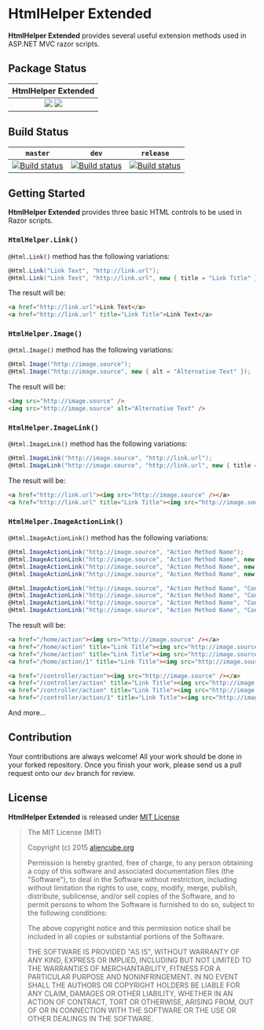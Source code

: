 # HtmlHelper Extended #

**HtmlHelper Extended** provides several useful extension methods used in ASP.NET MVC razor scripts.


## Package Status ##

| **HtmlHelper Extended** |
|:-----------------------:|
| [![](https://img.shields.io/nuget/v/Aliencube.HtmlHelper.Extended.svg)](https://www.nuget.org/packages/Aliencube.HtmlHelper.Extended/) [![](https://img.shields.io/nuget/dt/Aliencube.HtmlHelper.Extended.svg)](https://www.nuget.org/packages/Aliencube.HtmlHelper.Extended/) |


## Build Status ##

| `master` | `dev` | `release` |
|:--------:|:-----:|:---------:|
| [![Build status](https://ci.appveyor.com/api/projects/status/fk763fdpdri4h8m8/branch/master?svg=true)](https://ci.appveyor.com/project/justinyoo/htmlhelper-extended/branch/master) | [![Build status](https://ci.appveyor.com/api/projects/status/fk763fdpdri4h8m8/branch/dev?svg=true)](https://ci.appveyor.com/project/justinyoo/htmlhelper-extended/branch/dev) | [![Build status](https://ci.appveyor.com/api/projects/status/fk763fdpdri4h8m8/branch/release?svg=true)](https://ci.appveyor.com/project/justinyoo/htmlhelper-extended/branch/release) |


## Getting Started ##

**HtmlHelper Extended** provides three basic HTML controls to be used in Razor scripts.


### `HtmlHelper.Link()` ###

`@Html.Link()` method has the following variations:

```csharp
@Html.Link("Link Text", "http://link.url");
@Html.Link("Link Text", "http://link.url", new { title = "Link Title" });
```

The result will be:

```html
<a href="http://link.url">Link Text</a>
<a href="http://link.url" title="Link Title">Link Text</a>
```


### `HtmlHelper.Image()` ###

`@Html.Image()` method has the following variations:

```csharp
@Html.Image("http://image.source");
@Html.Image("http://image.source", new { alt = "Alternative Text" });
```

The result will be:

```html
<img src="http://image.source" />
<img src="http://image.source" alt="Alternative Text" />
```


### `HtmlHelper.ImageLink()` ###

`@Html.ImageLink()` method has the following variations:

```csharp
@Html.ImageLink("http://image.source", "http://link.url");
@Html.ImageLink("http://image.source", "http://link.url", new { title = "Link TItle" }, new { border = 0 });
```

The result will be:

```html
<a href="http://link.url"><img src="http://image.source" /></a>
<a href="http://link.url" title="Link Title"><img src="http://image.source" border="0" /></a>
```


### `HtmlHelper.ImageActionLink()` ###

`@Html.ImageActionLink()` method has the following variations:

```csharp
@Html.ImageActionLink("http://image.source", "Action Method Name");
@Html.ImageActionLink("http://image.source", "Action Method Name", new { title = "Link Title" });
@Html.ImageActionLink("http://image.source", "Action Method Name", new { title = "Link Title" }, new { border = 0 });
@Html.ImageActionLink("http://image.source", "Action Method Name", new { id = 1 }, new { title = "Link Title" }, new { border = 0 });

@Html.ImageActionLink("http://image.source", "Action Method Name", "Controller Name");
@Html.ImageActionLink("http://image.source", "Action Method Name", "Controller Name", new { title = "Link Title" });
@Html.ImageActionLink("http://image.source", "Action Method Name", "Controller Name", new { title = "Link Title" }, new { border = 0 });
@Html.ImageActionLink("http://image.source", "Action Method Name", "Controller Name", new { id = 1 }, new { title = "Link Title" }, new { border = 0 });
```

The result will be:

```html
<a href="/home/action"><img src="http://image.source" /></a>
<a href="/home/action" title="Link Title"><img src="http://image.source" /></a>
<a href="/home/action" title="Link Title"><img src="http://image.source" border="0" /></a>
<a href="/home/action/1" title="Link Title"><img src="http://image.source" border="0" /></a>

<a href="/controller/action"><img src="http://image.source" /></a>
<a href="/controller/action" title="Link Title"><img src="http://image.source" /></a>
<a href="/controller/action" title="Link Title"><img src="http://image.source" border="0" /></a>
<a href="/controller/action/1" title="Link Title"><img src="http://image.source" border="0" /></a>
```

And more...


## Contribution ##

Your contributions are always welcome! All your work should be done in your forked repository. Once you finish your work, please send us a pull request onto our `dev` branch for review.


## License ##

**HtmlHelper Extended** is released under [MIT License](http://opensource.org/licenses/MIT)

> The MIT License (MIT)
>
> Copyright (c) 2015 [aliencube.org](http://aliencube.org)
> 
> Permission is hereby granted, free of charge, to any person obtaining a copy of this software and associated documentation files (the "Software"), to deal in the Software without restriction, including without limitation the rights to use, copy, modify, merge, publish, distribute, sublicense, and/or sell copies of the Software, and to permit persons to whom the Software is furnished to do so, subject to the following conditions:
> 
> The above copyright notice and this permission notice shall be included in all copies or substantial portions of the Software.
> 
> THE SOFTWARE IS PROVIDED "AS IS", WITHOUT WARRANTY OF ANY KIND, EXPRESS OR IMPLIED, INCLUDING BUT NOT LIMITED TO THE WARRANTIES OF MERCHANTABILITY, FITNESS FOR A PARTICULAR PURPOSE AND NONINFRINGEMENT. IN NO EVENT SHALL THE AUTHORS OR COPYRIGHT HOLDERS BE LIABLE FOR ANY CLAIM, DAMAGES OR OTHER LIABILITY, WHETHER IN AN ACTION OF CONTRACT, TORT OR OTHERWISE, ARISING FROM, OUT OF OR IN CONNECTION WITH THE SOFTWARE OR THE USE OR OTHER DEALINGS IN THE SOFTWARE.
